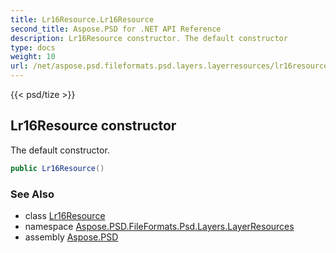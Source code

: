 ```yaml
---
title: Lr16Resource.Lr16Resource
second_title: Aspose.PSD for .NET API Reference
description: Lr16Resource constructor. The default constructor
type: docs
weight: 10
url: /net/aspose.psd.fileformats.psd.layers.layerresources/lr16resource/lr16resource/
---
```

{{< psd/tize >}}
## Lr16Resource constructor

The default constructor.

```csharp
public Lr16Resource()
```

### See Also

* class [Lr16Resource](../)
* namespace [Aspose.PSD.FileFormats.Psd.Layers.LayerResources](../../lr16resource/)
* assembly [Aspose.PSD](../../../)


